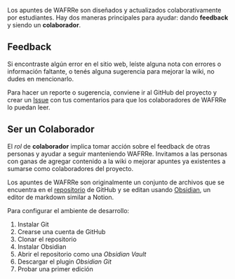 Los apuntes de WAFRRe son diseñados y actualizados colaborativamente por estudiantes. Hay dos maneras principales para ayudar: dando **feedback** y siendo un **colaborador**.

## Feedback

Si encontraste algún error en el sitio web, leíste alguna nota con errores o información faltante, o tenés alguna sugerencia para mejorar la wiki, no dudes en mencionarlo.

Para hacer un reporte o sugerencia, conviene ir al GitHub del proyecto y crear un [Issue](https://github.com/agustinbravop/wafrre/issues) con tus comentarios para que los colaboradores de WAFRRe lo puedan leer.

## Ser un Colaborador

El *rol* de **colaborador** implica tomar acción sobre el feedback de otras personas y ayudar a seguir manteniendo WAFRRe. Invitamos a las personas con ganas de agregar contenido a la wiki o mejorar apuntes ya existentes a sumarse como colaboradores del proyecto.

Los apuntes de WAFRRe son originalmente un conjunto de archivos que se encuentra en el [repositorio](https://github.com/agustinbravop/wafrre) de GitHub y se editan usando [Obsidian](https://obsidian.md/), un editor de markdown similar a Notion.

Para configurar el ambiente de desarrollo:
1. Instalar Git
2. Crearse una cuenta de GitHub
3. Clonar el repositorio
4. Instalar Obsidian
5. Abrir el repositorio como una *Obsidian Vault*
6. Descargar el plugin *Obsidian Git*
7. Probar una primer edición